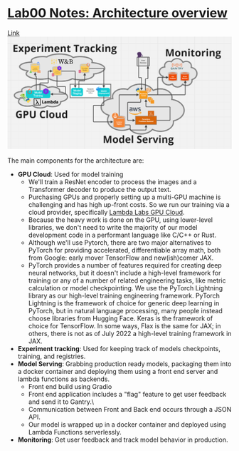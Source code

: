 # [Lab00 Notes: Architecture overview](https://colab.research.google.com/github/full-stack-deep-learning/fsdl-text-recognizer-2022-labs/blob/main/overview.ipynb#scrollTo=OggjLhU3f9gk)
[Link](https://miro.com/app/board/uXjVOrOHcOg=/)
![System Architecture](../media/image.png)

The main components for the architecture are:
- **GPU Cloud**: Used for model training
    - We'll train a ResNet encoder to process the images and a Transformer decoder to produce the output text.
    - Purchasing GPUs and properly setting up a multi-GPU machine is challenging and has high up-front costs. So we run our training via a cloud provider, specifically [Lambda Labs GPU Cloud](https://lambdalabs.com/service/gpu-cloud).
    - Because the heavy work is done on the GPU, using lower-level libraries, we don't need to write the majority of our model development code in a performant language like C/C++ or Rust.
    - Although we'll use Pytorch, there are two major alternatives to PyTorch for providing accelerated, differentiable array math, both from Google: early mover TensorFlow and new(ish)comer JAX.
    - PyTorch provides a number of features required for creating deep neural networks, but it doesn't include a high-level framework for training or any of a number of related engineering tasks, like metric calculation or model checkpointing. We use the PyTorch Lightning library as our high-level training engineering framework. PyTorch Lightning is the framework of choice for generic deep learning in PyTorch, but in natural language processing, many people instead choose libraries from Hugging Face. Keras is the framework of choice for TensorFlow. In some ways, Flax is the same for JAX; in others, there is not as of July 2022 a high-level training framework in JAX.
- **Experiment tracking**: Used for keeping track of models checkpoints, training, and registries.
- **Model Serving**: Grabbing production ready models, packaging them into a docker container and deploying them using a front end server and lambda functions as backends.
    - Front end build using Gradio
    - Front end application includes a "flag" feature to get user feedback and send it to Gantry.\
    - Communication between Front and Back end occurs through a JSON API.
    - Our model is wrapped up in a docker container and deployed using Lambda Functions serverlessly.  
- **Monitoring**: Get user feedback and track model behavior in production.


